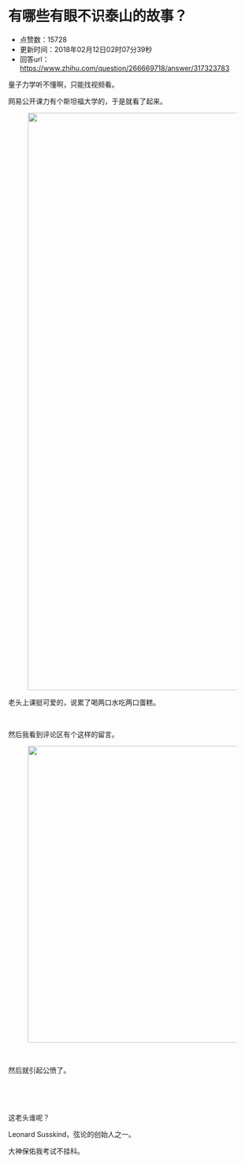 # 有哪些有眼不识泰山的故事？
- 点赞数：15728
- 更新时间：2018年02月12日02时07分39秒
- 回答url：https://www.zhihu.com/question/266669718/answer/317323783
<body>
 <p data-pid="ORtUIawV">量子力学听不懂啊，只能找视频看。</p>
 <p data-pid="A8_d6OoP">网易公开课力有个斯坦福大学的，于是就看了起来。</p>
 <figure data-size="normal">
  <img src="https://pic1.zhimg.com/50/v2-30f7c256dfe1d31049e985c220e897a0_720w.jpg?source=1940ef5c" data-caption="" data-size="normal" data-rawwidth="1171" data-rawheight="834" data-original-token="v2-30f7c256dfe1d31049e985c220e897a0" class="origin_image zh-lightbox-thumb" width="1171" data-original="https://picx.zhimg.com/v2-30f7c256dfe1d31049e985c220e897a0_r.jpg?source=1940ef5c">
 </figure>
 <p data-pid="DRX-attQ">老头上课挺可爱的，说累了喝两口水吃两口蛋糕。</p>
 <p class="ztext-empty-paragraph"><br></p>
 <p data-pid="1l2AeDRj">然后我看到评论区有个这样的留言。</p>
 <figure data-size="normal">
  <img src="https://picx.zhimg.com/50/v2-9e21773ccbf8d0a94f34b193e0263fc1_720w.jpg?source=1940ef5c" data-caption="" data-size="normal" data-rawwidth="602" data-rawheight="136" data-original-token="v2-9e21773ccbf8d0a94f34b193e0263fc1" class="origin_image zh-lightbox-thumb" width="602" data-original="https://pic1.zhimg.com/v2-9e21773ccbf8d0a94f34b193e0263fc1_r.jpg?source=1940ef5c">
 </figure>
 <p class="ztext-empty-paragraph"><br></p>
 <p data-pid="vDoe0UGG">然后就引起公愤了。</p>
 <p class="ztext-empty-paragraph"><br></p>
 <p class="ztext-empty-paragraph"><br></p>
 <p data-pid="ApVwLEd0">这老头谁呢？</p>
 <p data-pid="rTD1ijQk">Leonard Susskind，弦论的创始人之一。</p>
 <p data-pid="cpZweg3B">大神保佑我考试不挂科。</p>
</body>